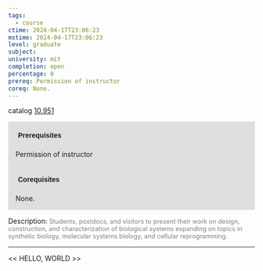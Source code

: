 ```yaml
---
tags:
  - course
ctime: 2024-04-17T23:06:23
mstime: 2024-04-17T23:06:23
level: graduate
subject: 
university: mit
completion: open
percentage: 0
prereq: Permission of instructor
coreq: None.
---
```


catalog [10.951](http://student.mit.edu/catalog/m10b.html#10.951)

<span style="display: block; padding: 15px; background-color: rgb(100, 100, 100, 0.2);"><font id="m_prereq434_0" style="display: block; font-family: Arial, sans-serif; font-weight: bold; padding: 5px">Prerequisites</font><br><span id="prereq434_0">Permission of instructor</span></span>
<span style="display: block; padding: 15px; background-color: rgb(100, 100, 100, 0.2);"><font id="m_coreq434_0" style="display: block; font-family: Arial, sans-serif; font-weight: bold; padding: 5px">Corequisites</font><br><span id="coreq434_0">None.</span></span>

<font style="">Description:</font>
<font style="color: grey; font-size: 0.8rem;">Students, postdocs, and visitors to present their work on design, construction, and characterization of biological systems expanding on topics in synthetic biology, molecular systems biology, and cellular reprogramming.</font>



---

<< HELLO, WORLD >>
